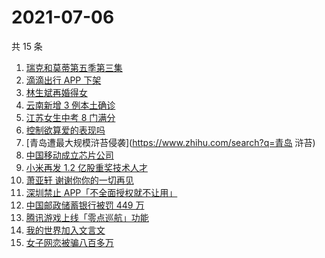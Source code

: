 # 2021-07-06

共 15 条

<!-- BEGIN -->
<!-- 最后更新时间 Tue Jul 06 2021 15:04:55 GMT+0800 (China Standard Time) -->

1. [瑞克和莫蒂第五季第三集](https://www.zhihu.com/search?q=瑞克和莫蒂)
2. [滴滴出行 APP 下架](https://www.zhihu.com/search?q=滴滴下架)
3. [林生斌再婚得女](https://www.zhihu.com/search?q=林生斌)
4. [云南新增 3 例本土确诊](https://www.zhihu.com/search?q=云南疫情)
5. [江苏女生中考 8 门满分](https://www.zhihu.com/search?q=中考)
6. [控制欲算爱的表现吗](https://www.zhihu.com/search?q=扑通扑通的心)
7. [青岛遭最大规模浒苔侵袭](https://www.zhihu.com/search?q=青岛 浒苔)
8. [中国移动成立芯片公司](https://www.zhihu.com/search?q=中国移动)
9. [小米再发 1.2 亿股重奖技术人才](https://www.zhihu.com/search?q=小米)
10. [萧亚轩 谢谢你你的一切再见](https://www.zhihu.com/search?q=萧亚轩)
11. [深圳禁止 APP「不全面授权就不让用」](https://www.zhihu.com/search?q=大数据杀熟)
12. [中国邮政储蓄银行被罚 449 万](https://www.zhihu.com/search?q=中国邮政储蓄银行)
13. [腾讯游戏上线「零点巡航」功能](https://www.zhihu.com/search?q=腾讯游戏)
14. [我的世界加入文言文](https://www.zhihu.com/search?q=我的世界)
15. [女子网恋被骗八百多万](https://www.zhihu.com/search?q=网恋被骗)

<!-- END -->
